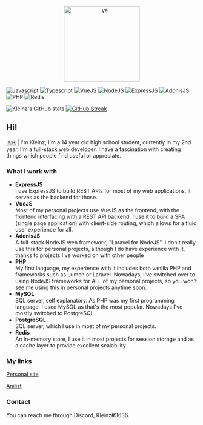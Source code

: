 <p align="center">
  <img src="https://c.tenor.com/SVuIVt9pKa8AAAAC/kaguya-sama-love-is-war-anime.gif" alt="ye" height="200" />
</p>

![Javascript](https://img.shields.io/badge/JavaScript-323330?style=for-the-badge&logo=javascript&logoColor=F7DF1E)
![Typescript](https://img.shields.io/badge/TypeScript-007ACC?style=for-the-badge&logo=typescript&logoColor=white)
![VueJS](https://img.shields.io/badge/Vue.js-35495E?style=for-the-badge&logo=vuedotjs&logoColor=4FC08D)
![NodeJS](https://img.shields.io/badge/Node.js-339933?style=for-the-badge&logo=nodedotjs&logoColor=white)
![ExpressJS](https://img.shields.io/badge/Express.js-000000?style=for-the-badge&logo=express&logoColor=white)
![AdonisJS](https://img.shields.io/badge/adonis%20js-220052?style=for-the-badge&logo=adonisjs&logoColor=white)
![PHP](https://img.shields.io/badge/PHP-777BB4?style=for-the-badge&logo=php&logoColor=white)
![Redis](https://img.shields.io/badge/redis-CC0000.svg?&style=for-the-badge&logo=redis&logoColor=white)

![Kleinz's GitHub stats](https://github-readme-stats.vercel.app/api?username=KleinzDev&count_private=true)
[![GitHub Streak](http://github-readme-streak-stats.herokuapp.com?user=KleinzDev&theme=radical&hide_border=true&date_format=j%20M%5B%20Y%5D)](https://git.io/streak-stats)

## Hi!

🇵🇭 | I'm Kleinz, I'm a 14 year old high school student, currently in my 2nd year. I'm a full-stack web developer. I have a fascination with creating things which people find useful or appreciate.

### What I work with
- **ExpressJS**\
I use ExpressJS to build REST APIs for most of my web applications, it serves as the backend for those.
- **VueJS**\
Most of my personal projects use VueJS as the frontend, with the frontend interfacing with a REST API backend. I use it to build a SPA (single page application) with client-side routing, which allows for a fluid user experience for all.
- **AdonisJS**\
A full-stack NodeJS web framework, "Laravel for NodeJS". I don't really use this for personal projects, although I do have experience with it, thanks to projects I've worked on with other people
- **PHP**\
My first language, my experience with it includes both vanilla PHP and frameworks such as Lumen or Laravel. Nowadays, I've switched over to using NodeJS frameworks for ALL of my personal projects, so you won't see me using this in personal projects anytime soon.
- **MySQL**\
SQL server, self explanatory. As PHP was my first programming language, I used MySQL as that's the most popular. Nowadays I've mostly switched to PostgreSQL.
- **PostgreSQL**\
SQL server, which I use in most of my personal projects.
- **Redis**\
An in-memory store, I use it in most projects for session storage and as a cache layer to provide excellent scalability.

### My links

[Personal site](https://kleinz.me)

[Anilist](https://anilist.co/user/Kleinz/)

### Contact
You can reach me through Discord, Kleinz#3636.
